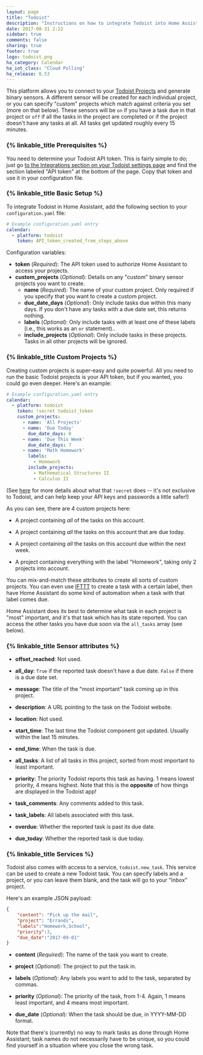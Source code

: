 ```yaml
---
layout: page
title: "Todoist"
description: "Instructions on how to integrate Todoist into Home Assistant."
date: 2017-08-31 2:22
sidebar: true
comments: false
sharing: true
footer: true
logo: todoist.png
ha_category: Calendar
ha_iot_class: "Cloud Polling"
ha_release: 0.53
---
```



This platform allows you to connect to your [Todoist Projects](https://todoist.com) and generate binary sensors. A different sensor will be created for each individual project, or you can specify "custom" projects which match against criteria you set (more on that below). These sensors will be `on` if you have a task due in that project or `off` if all the tasks in the project are completed or if the project doesn't have any tasks at all. All tasks get updated roughly every 15 minutes.

### {% linkable_title Prerequisites %}

You need to determine your Todoist API token. This is fairly simple to do; just go [to the Integrations section on your Todoist settings page](https://todoist.com/Users/viewPrefs?page=authorizations) and find the section labeled "API token" at the bottom of the page. Copy that token and use it in your configuration file.

### {% linkable_title Basic Setup %}

To integrate Todoist in Home Assistant, add the following section to your `configuration.yaml` file:

```yaml
# Example configuration.yaml entry
calendar:
  - platform: todoist
    token: API_token_created_from_steps_above
```

Configuration variables:

- **token** (*Required*): The API token used to authorize Home Assistant to access your projects.
- **custom_projects** (*Optional*): Details on any "custom" binary sensor projects you want to create.
  - **name** (*Required*): The name of your custom project. Only required if you specify that you want to create a custom project.
  - **due_date_days** (*Optional*): Only include tasks due within this many days. If you don't have any tasks with a due date set, this returns nothing.
  - **labels** (*Optional*): Only include tasks with at least one of these labels (i.e., this works as an `or` statement)..
  - **include_projects** (*Optional*): Only include tasks in these projects. Tasks in all other projects will be ignored.


### {% linkable_title Custom Projects %}
Creating custom projects is super-easy and quite powerful. All you need to run the basic Todoist projects is your API token, but if you wanted, you could go even deeper. Here's an example:

```yaml
# Example configuration.yaml entry
calendar:
  - platform: todoist
    token: !secret todoist_token
    custom_projects:
      - name: 'All Projects'
      - name: 'Due Today'
        due_date_days: 0
      - name: 'Due This Week'
        due_date_days: 7
      - name: 'Math Homework'
        labels:
          - Homework
        include_projects:
          - Mathematical Structures II
          - Calculus II
```

(See [here](https://home-assistant.io/docs/configuration/secrets/) for more details about what that `!secret` does -- it's not exclusive to Todoist, and can help keep your API keys and passwords a little safer!)

As you can see, there are 4 custom projects here:

- A project containing *all* of the tasks on this account.

- A project containing *all* the tasks on this account that are due today.

- A project containing *all* the tasks on this account due within the next week.

- A project containing everything with the label "Homework", taking only 2 projects into account.

You can mix-and-match these attributes to create all sorts of custom projects. You can even use [IFTTT](https://ifttt.com/todoist) to create a task with a certain label, then have Home Assistant do some kind of automation when a task with that label comes due.

Home Assistant does its best to determine what task in each project is "most" important, and it's that task which has its state reported. You can access the other tasks you have due soon via the `all_tasks` array (see below).

### {% linkable_title Sensor attributes %}

 - **offset_reached**: Not used.

 - **all_day**: `True` if the reported task doesn't have a due date. `False` if there is a due date set.

 - **message**: The title of the "most important" task coming up in this project.

 - **description**: A URL pointing to the task on the Todoist website.

 - **location**: Not used.

 - **start_time**: The last time the Todoist component got updated. Usually within the last 15 minutes.

 - **end_time**: When the task is due.

- **all_tasks**: A list of all tasks in this project, sorted from most important to least important.

- **priority**: The priority Todoist reports this task as having. 1 means lowest priority, 4 means highest. Note that this is the **opposite** of how things are displayed in the Todoist app!

- **task_comments**: Any comments added to this task.

- **task_labels**: All labels associated with this task.

- **overdue**: Whether the reported task is past its due date.

- **due_today**: Whether the reported task is due today.

### {% linkable_title Services %}

Todoist also comes with access to a service, `todoist.new_task`. This service can be used to create a new Todoist task. You can specify labels and a project, or you can leave them blank, and the task will go to your "Inbox" project.

Here's an example JSON payload:

```json
{
    "content": "Pick up the mail",
    "project": "Errands",
    "labels":"Homework,School",
    "priority":3,
    "due_date":"2017-09-01"
}
```

- **content** (*Required*): The name of the task you want to create.

- **project** (*Optional*): The project to put the task in.

- **labels** (*Optional*): Any labels you want to add to the task, separated by commas.

- **priority** (*Optional*): The priority of the task, from 1-4. Again, 1 means least important, and 4 means most important.

- **due_date** (*Optional*): When the task should be due, in YYYY-MM-DD format.

Note that there's (currently) no way to mark tasks as done through Home Assistant; task names do not necessarily have to be unique, so you could find yourself in a situation where you close the wrong task.
